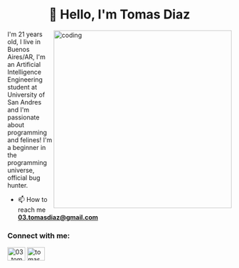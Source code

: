 <h1 align="center">👾 Hello, I'm Tomas Diaz</h1>
<img align="right" alt="coding" display=grid width="400" src="https://user-images.githubusercontent.com/55389276/140866485-8fb1c876-9a8f-4d6a-98dc-08c4981eaf70.gif">

I'm 21 years old, I live in Buenos Aires/AR, I'm an Artificial Intelligence Engineering student at University of San Andres and I'm passionate about programming and felines! I'm a beginner in the programming universe, official bug hunter.
- 📫 How to reach me **03.tomasdiaz@gmail.com**

<h3 align="left">Connect with me:</h3>
<p align="left">
<a href="https://twitter.com/03_tomasdiaz" target="blank"><img align="center" src="https://raw.githubusercontent.com/rahuldkjain/github-profile-readme-generator/master/src/images/icons/Social/twitter.svg" alt="03_tomasdiaz" height="30" width="40" /></a>
<a href="https://linkedin.com/in/tomas diaz" target="blank"><img align="center" src="https://raw.githubusercontent.com/rahuldkjain/github-profile-readme-generator/master/src/images/icons/Social/linked-in-alt.svg" alt="tomas diaz" height="30" width="40" /></a>
</p>
